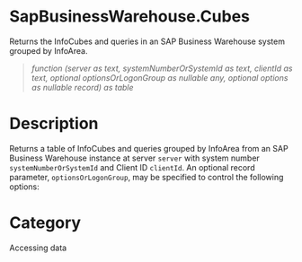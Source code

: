 ﻿# SapBusinessWarehouse.Cubes
Returns the InfoCubes and queries in an SAP Business Warehouse system grouped by InfoArea.
> _function (server as text, systemNumberOrSystemId as text, clientId as text, optional optionsOrLogonGroup as nullable any, optional options as nullable record) as table_
# Description 
Returns a table of InfoCubes and queries grouped by InfoArea from an SAP Business Warehouse instance at server <code>server</code> with system number <code>systemNumberOrSystemId</code> and Client ID <code>clientId</code>. An optional record parameter, <code>optionsOrLogonGroup</code>, may be specified to control the following options:
    
    
# Category 
Accessing data
